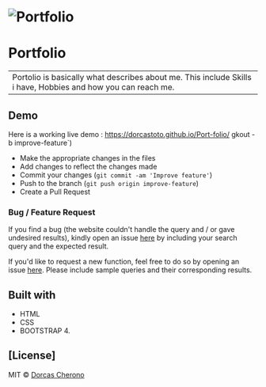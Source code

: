 # ![Portfolio](https://dorcastoto.github.io/Port-folio/images/demo_landing.png)
# Portfolio
<table>
<tr>
<td>
 Portolio is basically what describes about me. This include Skills i have, Hobbies and how you can reach me.
</td>
</tr>
</table>


## Demo
Here is a working live demo : https://dorcastoto.github.io/Port-folio/
gkout -b improve-feature`)
- Make the appropriate changes in the files
- Add changes to reflect the changes made
- Commit your changes (`git commit -am 'Improve feature'`)
- Push to the branch (`git push origin improve-feature`)
- Create a Pull Request 

### Bug / Feature Request

If you find a bug (the website couldn't handle the query and / or gave undesired results), kindly open an issue [here](https://github.com/DorcasToto/issues/new) by including your search query and the expected result.

If you'd like to request a new function, feel free to do so by opening an issue [here](https://github.com/DorcasToto/new). Please include sample queries and their corresponding results.


## Built with 

- HTML
- CSS
- BOOTSTRAP 4.


## [License]

MIT © [Dorcas Cherono ](https://github.com/DorcasToto)

